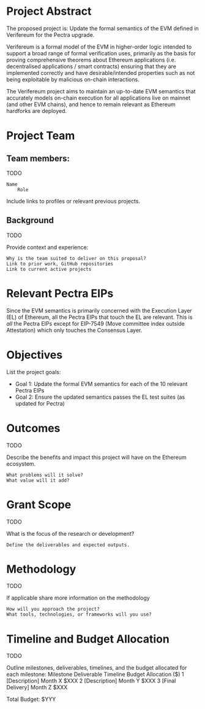 # Project Abstract

The proposed project is: Update the formal semantics of the EVM defined in
Verifereum for the Pectra upgrade.

Verifereum is a formal model of the EVM in higher-order logic intended to
support a broad range of formal verification uses, primarily as the basis for
proving comprehensive theorems about Ethereum applications (i.e. decentralised
applications / smart contracts) ensuring that they are implemented correctly
and have desirable/intended properties such as not being exploitable by
malicious on-chain interactions.

The Verifereum project aims to maintain an up-to-date EVM semantics that
accurately models on-chain execution for all applications live on mainnet (and
other EVM chains), and hence to remain relevant as Ethereum hardforks are
deployed.

# Project Team

## Team members:

TODO

    Name
        Role

Include links to profiles or relevant previous projects.

## Background

TODO

Provide context and experience:

    Why is the team suited to deliver on this proposal?
    Link to prior work, GitHub repositories
    Link to current active projects

# Relevant Pectra EIPs

Since the EVM semantics is primarily concerned with the Execution Layer (EL) of
Ethereum, all the Pectra EIPs that touch the EL are relevant. This is _all_ the
Pectra EIPs except for EIP-7549 (Move committee index outside Attestation)
which only touches the Consensus Layer.

# Objectives

List the project goals:

- Goal 1: Update the formal EVM semantics for each of the 10 relevant Pectra EIPs
- Goal 2: Ensure the updated semantics passes the EL test suites (as updated for Pectra)

# Outcomes

TODO

Describe the benefits and impact this project will have on the Ethereum ecosystem.

    What problems will it solve?
    What value will it add?

# Grant Scope

TODO

What is the focus of the research or development?

    Define the deliverables and expected outputs.

# Methodology

TODO

If applicable share more information on the methodology

    How will you approach the project?
    What tools, technologies, or frameworks will you use?

# Timeline and Budget Allocation

TODO

Outline milestones, deliverables, timelines, and the budget allocated for each milestone:
Milestone 	Deliverable 	Timeline 	Budget Allocation ($)
1 	[Description] 	Month X 	$XXX
2 	[Description] 	Month Y 	$XXX
3 	[Final Delivery] 	Month Z 	$XXX

Total Budget: $YYY
